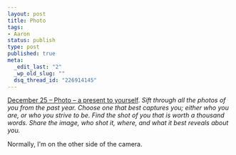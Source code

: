 ```yaml
--- 
layout: post
title: Photo
tags: 
- Aaron
status: publish
type: post
published: true
meta: 
  _edit_last: "2"
  _wp_old_slug: ""
  dsq_thread_id: "226914145"
---
```

<a href="http://www.reverb10.com/december-25-photo/">December 25 – Photo – a present to yourself</a>. <em>Sift through all the photos of you from the past year. Choose one that best captures you; either who you are, or who you strive to be. Find the shot of you that is worth a thousand words. Share the image, who shot it, where, and what it best reveals about you.</em>

Normally, I'm on the other side of the camera.

